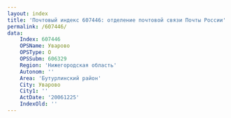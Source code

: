 ```yaml
---
layout: index
title: 'Почтовый индекс 607446: отделение почтовой связи Почты России'
permalink: /607446/
data:
    Index: 607446
    OPSName: Уварово
    OPSType: О
    OPSSubm: 606329
    Region: 'Нижегородская область'
    Autonom: ''
    Area: 'Бутурлинский район'
    City: Уварово
    City1: ''
    ActDate: '20061225'
    IndexOld: ''
---
```

